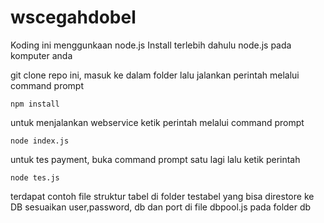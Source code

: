 # wscegahdobel

Koding ini menggunkaan node.js 
Install terlebih dahulu node.js pada komputer anda

git clone repo ini, masuk ke dalam folder lalu jalankan perintah melalui command prompt

`npm install`

untuk menjalankan webservice ketik perintah  melalui command prompt

`node index.js`

untuk tes payment, buka command prompt satu lagi lalu ketik perintah

`node tes.js`

terdapat contoh file struktur tabel di folder testabel yang bisa direstore ke DB
sesuaikan user,password, db dan port di file dbpool.js pada folder db
